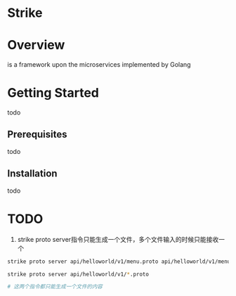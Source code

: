 # Strike

# Overview

is a framework upon the microservices implemented by Golang

# Getting Started

todo

## Prerequisites

todo

## Installation

todo

# TODO

1. strike proto server指令只能生成一个文件，多个文件输入的时候只能接收一个

```bash
strike proto server api/helloworld/v1/menu.proto api/helloworld/v1/menu1.proto

strike proto server api/helloworld/v1/*.proto

# 这两个指令都只能生成一个文件的内容
```
